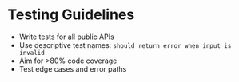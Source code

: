 # Testing Guidelines

- Write tests for all public APIs
- Use descriptive test names: `should return error when input is invalid`
- Aim for >80% code coverage
- Test edge cases and error paths
